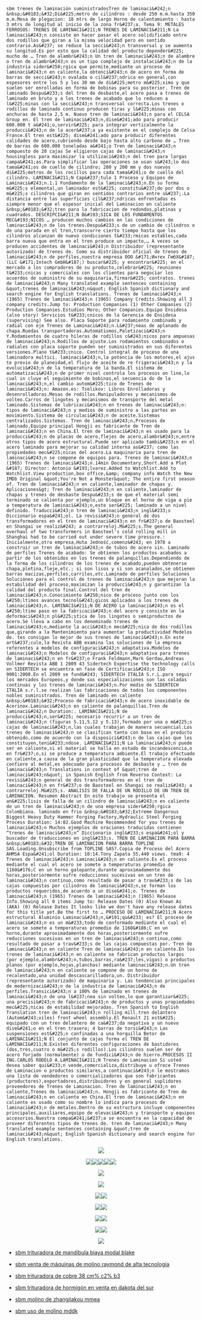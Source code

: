 
```
sbm trenes de laminación suministradosTren de laminaci&#242;n &nbsp;&#0183;&#32;Di&#225;metro de cilindros : desde 250 m.m.hasta 350 m.m.Mesa de plegacion: 18 mtrs de largo Horno de calentamiento : hasta 3 mtrs de longitud al inicio de la zona fr&#237;a. Tema 9: METALES FERROSOS: TRENES DE LAMINACI&#211;N TRENES DE LAMINACI&#211;N La laminaci&#243;n consiste en hacer pasar el acero solidificado entre dos rodillos que giran a la misma velocidad pero en sentido contrario.As&#237; se reduce la secci&#243;n transversal y se aumenta su longitud.Es por esto que la calidad del producto depender&#225; mucho de … Tren de alambr&#243;n Un tren de laminaci&#243;n de alambre o tren de alambr&#243;n es un tipo complejo de instalaci&#243;n de la industria sider&#250;rgica que permite,mediante un proceso de laminaci&#243;n en caliente,la obtenci&#243;n de acero en forma de barras de secci&#243;n ovalada o cil&#237;ndrica en general,con espesores entre los 5 y los 30 mm de di&#225;metro m&#225;ximo y que suelen ser enrolladas en forma de bobinas para su posterior. Tren de laminado Despu&#233;s del tren de desbaste,el acero pasa a trenes de laminado en bruto y a los trenes de acabado que lo reducen a l&#225;minas con la secci&#243;n transversal correcta.Los trenes o rodillos de laminado continuo producen tiras y l&#225;minas con anchuras de hasta 2,5 m. Nuevo tren de laminaci&#243;n para el CELSA Group en. El tren de laminaci&#243;n,dise&#241;ado para producir 600.000 t a&#241;o,servir&#225; para integrar verticalmente la producci&#243;n de la acer&#237;a ya existente en el complejo de Celsa France.El tren est&#225; dise&#241;ado para producir diferentes calidades de acero,cubriendo desde bajo hasta alto carbono de … Tren de barras de 600.000 toneladas a&#241;o Tren de laminaci&#243;n compuesto de 20 cajas Se eligieron cajas de laminaci&#243;n housingless para maximizar la utilizaci&#243;n del tren para largas campa&#241;as.Para simplificar las operaciones se usan s&#243;lo dos tama&#241;os de cuello de cilindro; 280 y 200 mm y dos nuevos di&#225;metros de los rocillos para cada tama&#241;o de cuello del cilindro. LAMINACI&#211;N Cap&#237;tulo 1 Proceso y Equipos de Laminaci&#243;n.1.1 Fundamento de la laminaci&#243;n.En su forma m&#225;s elemental,un laminador est&#225; constitu&#237;do por dos o m&#225;s cilindros que giran en sentidos contrarios entre s&#237;.La distancia entre las superficies cil&#237;ndricas enfrentadas es siempre menor que el espesor inicial del Laminacion en caliente &nbsp;&#0183;&#32;tren para la fabricacion de redondos,platinas y cuadrados. DESCRIPCI&#211;N B&#193;SICA DE LOS FUNDAMENTOS MEC&#193;NICOS … producen muchos cambios en las condiciones de laminaci&#243;n de los trenes.Despu&#233;s de un cambio de cilindros o de una parada en el tren,transcurre cierto tiempo hasta que los cilindros alcanzan de nuevo condiciones t&#233;rmicas estables,cada barra nueva que entra en el tren produce un impacto,… A veces se producen accidentes de laminaci&#243;n Distribuidor (representante autorizado) de trenes de. Como su distribuidor oficial de trenes de laminaci&#243;n de perfiles,nuestra empresa ООО &#171;Интех ГмбХ&#187; (LLC &#171;Intech GmbH&#187;) buscar&#225; y encontrar&#225; en el mercado a los compradores de su producto,celebrar&#225; reuniones t&#233;cnicas y comerciales con los clientes para negociar los acuerdos de suministro de su maquinaria,firmar&#225; contratos. trenes de laminaci&#243;n Many translated example sentences containing &quot;trenes de laminaci&#243;n&quot; English Spanish dictionary and search engine for English translations. Trenes de laminaci&#243;n (1965) Trenes de laminaci&#243;n (1965) Company Credits.Showing all 3 company credits.Jump to: Production Companies (1) Other Companies (2) Production Companies.Estudios Moro; Other Companies.Equipo Ensidesa (also story) Servicios t&#233;cnicos de la Gerencia de Ensidesa (supervising) See also. Placa Soporte para rodamiento combinado y radial con eje Trenes de Laminaci&#243;n.L&#237;neas de aplanado de chapa.Ruedas transportadoras.Automatismos,Paletizaci&#243;n Y.Rodamientos de cuatro hileras de rodillos c&#243;nicos para ampuesas de laminaci&#243;n.Rodillos de ajuste.Los rodamientos combinados o radiales con placa soporte pueden ser suministrados en sus diferentes versiones.Plano t&#233;cnico. Control integral de proceso de una laminadora multici. laminaci&#243;n,la potencia de los motores,el ajus te previo de planeidad,el flujo de aceite de re frigeraci&#243;n y la evoluci&#243;n de la temperatura de la banda.El sistema de automatizaci&#243;n de primer nivel controla los procesos on line,lo cual in cluye el seguimiento de bobinas,el secuencia do de la laminaci&#243;n,el cambio autom&#225;tico de Trenes de laminaci&#243;n: Amazon.es: Tselikov: Libros Enrolladoras y desenrolladoras.Mesas de rodillos.Manipuladores y mecanismos de volteo.Carros de lingotes y mecanismos de transporte del metal laminado.Sistemas de lubricaci&#243;n en trenes de laminaci&#243;n: tipos de laminaci&#243;n y medios de suministro a las partes en movimiento.Sistema de circulaci&#243;n de aceite.Sistemas centralizados.Sistemas. Tren de laminaci&#243;n,Procesos de laminado,Equipo principal Hongji es fabricante de Tren de laminaci&#243;n en China.El tren de laminaci&#243;n es usado para la producci&#243;n de placas de acero,flejes de acero,alambr&#243;n,entre otros tipos de acero estructural.Puede ser aplicado tambi&#233;n en el acero laminado para mejorar su calidad interna as&#237; como las propiedades mec&#225;nicas del acero.La maquinaria para tren de laminaci&#243;n se compone de equipos para. Trenes de laminaci&#243;n (1965) Trenes de laminaci&#243;n.14min Documentary,Short.Add a Plot &#187; Director: Antonio &#193;lvarez.Added to Watchlist.Add to Watchlist.View production,box office,&amp; company info Watch the New IMDb Original &quot;You're Not a Monster&quot; The entire first season of. Tren de laminaci&#243;n en caliente,laminador de chapas y. Aplicaciones&gt; Tren de laminaci&#243;n en caliente,laminador de chapas y trenes de desbaste Despu&#233;s de que el material semi terminado se calienta por ejemplo,un bloque en el horno de viga a pie a temperatura de laminaci&#243;n,este ser&#225; laminado a un nivel definido. Traducci&#243;n tren de laminaci&#243;n ingl&#233;s Diccionario espa&#241;ol. La revisi&#243;n general de dos transformadores en el tren de laminaci&#243;n en fr&#237;o de Baosteel en Shangai se realiz&#243; a contrarreloj.M&#225;s.The general overhaul of two transformers in Baosteel's cold rolling mill in Shanghai had to be carried out under severe time pressure.: Inicialmente,otra empresa,Huta Jedność,comenz&#243; en 1978 a construir un tren de laminaci&#243;n de tubos de acero sin. Laminado de perfiles Trenes de acabado: Se obtienen los productos acabados a partir de los obtenidos en los trenes de palanquillas.Dependiendo de la forma de los cilindros de los trenes de acabado,pueden obtenerse chapa,pletina,fleje,etc.; si son lisos y si son acanalados,se obtienen barras macizas,perfiles,carriles,etc.Laminado de perfiles Soluciones Soluciones para el control de trenes de laminaci&#243;n que mejoran la estabilidad del proceso,maximizan la producci&#243;n y garantizan la calidad del producto final.Control del tren de laminaci&#243;n.Conocimiento &#250;nico de proceso junto con los &#250;ltimos avances tecnol&#243;gicos aplicados a los trenes de laminaci&#243;n. LAMINACI&#211;N DE ACERO La laminaci&#243;n es el &#250;ltimo paso en la fabricaci&#243;n del acero y consiste en la deformaci&#243;n pl&#225;stica de los lingotes o semiproductos de acero.Se lleva a cabo en los denominado trenes de laminaci&#243;n,mediante la acci&#243;n mec&#225;nica de dos rodillos que,girando a la Mantenimiento para aumentar la productividad Modelos de. tes consigan lo mejor de sus trenes de laminaci&#243;n.En este art&#237;culo,la Revista ABB examina las soluciones de la empresa referentes a modelos de configuraci&#243;n adaptativa.Modelos de laminaci&#243;n Modelos de configuraci&#243;n adaptativa para trenes de laminaci&#243;n en fr&#237;o Frank Feldmann,Mark Gerdau,Andreas Vollmer Revista ABB 1 2009 43 Sidertech Expertise the technology calls on SIDERTECH se encuentra en fase de Certificaci&#243;n ISO 9001:2008.En el 2009 se fund&#243; SIDERTECH ITALIA S.r.L.para seguir los mercados Europeos,y donde sus especializaciones son las coladas continuas y los trenes de laminaci&#243;n.Por medio de SIDERTECH ITALIA s.r.l.se realizan las fabricaciones de todos los componentes nobles suministrados. Tren de laminado en caliente &nbsp;&#0183;&#32;Proceso de fabricaci&#243;n de acero inoxidable de Acerinox.Laminaci&#243;n en caliente de palanquillas.Tren de laminaci&#242;n Duration:. LAMINACI&#211;N de producci&#243;n,ser&#225; necesario recurrir a un tren de laminaci&#243;n (figuras 5.11,5.12 y 5.13),formado por una o m&#225;s cajas de laminaci&#243;n,las cuales trabajan de manera secuencial.Los trenes de laminaci&#243;n se clasifican tanto con base en el producto obtenido,como de acuerdo con la disposici&#243;n de las cajas que los constituyen,teni&#233;ndose. LAMINACI&#211;N La laminaci&#243;n puede ser en caliente,si el material se halla en estado de incandescencia,o en fr&#237;o,si se produce a temperatura ambiente.El trabajo efectuado en caliente,a causa de la gran plasticidad que la temperatura elevada confiere al metal,es adecuado para procesos de desbaste y … tren de laminaci&#243;n Translations in context of &quot;tren de laminaci&#243;n&quot; in Spanish English from Reverso Context: La revisi&#243;n general de dos transformadores en el tren de laminaci&#243;n en fr&#237;o de Baosteel en Shangai se realiz&#243; a contrarreloj.M&#225;s. ANALISIS DE FALLA DE UN RODILLO DE UN TREN DE LAMINACION. Resumen Abstract En este trabajo se presenta el an&#225;lisis de falla de un cilindro de laminaci&#243;n en caliente de un tren de laminaci&#243;n de una empresa sider&#250;rgica Colombiana. laminado en frio &nbsp;&#0183;&#32;Extreme Dangerous Biggest Heavy Duty Hammer Forging Factory,Hydraulic Steel Forging Process Duration: 14:02.Good Machine Recommended for you trenes de laminaci&#243;n Muchos ejemplos de oraciones traducidas contienen “trenes de laminaci&#243;n” Diccionario ingl&#233;s espa&#241;ol y buscador de traducciones en ingl&#233;s. TREN DE LAMINACION PARA BARRA &nbsp;&#0183;&#32;TREN DE LAMINACION PARA BARRA TOPLINE SAS.Loading.Unsubscribe from TOPLINE SAS?.Copia de Proceso del Acero AHMSA Espa&#241;ol Duration: 10:14.Tony Zapata 55,440 views. tma9: 4 Trenes de laminaci&#243;n Laminaci&#243;n en caliente.Es el proceso mediante el cual el acero se somete a temperaturas promedio de 1160&#176;C en un horno galopante,durante aproximadamente dos horas,posteriormente sufre reducciones sucesivas en un tren de laminaci&#243;n continuo,como resultado de pasar a trav&#233;s de las cajas compuestas por cilindros de laminaci&#243;n,se forman los productos requeridos,de acuerdo a un dise&#241;o. Trenes de laminaci&#243;n (1965) Trenes de laminaci&#243;n (1965) Release Info.Showing all 0 items Jump to: Release Dates (0) Also Known As (AKA) (0) Release Dates It looks like we don't have any release dates for this title yet.Be the first to … PROCESO DE LAMINACI&#211;N Acero estructural Aluminio Laminaci&#243;n,&#191;qu&#233; es? El proceso de laminaci&#243;n es un m&#233;todo de conformado mediante el cual el acero se somete a temperaturas promedio de 1160&#186;C en un horno,durante aproximadamente dos horas,posteriormente sufre reducciones sucesivas en un tren de laminaci&#243;n continuo,como resultado de pasar a trav&#233;s de las cajas compuestas por. Tren de laminaci&#243;n en caliente Tren de laminaci&#243;n en caliente.En los trenes de laminaci&#243;n en caliente se fabrican productos largos (por ejemplo,alambr&#243;n,tubos,barras,ra&#237;les,vigas) o productos planos (por ejemplo,hojas,planchas) mediante laminaci&#243;n.Un tren de laminaci&#243;n en caliente se compone de un horno de recalentado,una unidad descascarilladora,un. Distribuidor (representante autorizado) de maquinaria y. Las tendencias principales de modernizaci&#243;n de la industria de laminaci&#243;n de perfiles.Transici&#243;n a 100% de laminado en trenes de laminaci&#243;n de una l&#237;nea sin volteo,lo que garantizar&#225; una precisi&#243;n de fabricaci&#243;n de productos y unas propiedades mec&#225;nicas de estabilidad mejoradas. Tren Spanish to English Translation tren de laminaci&#243;n rolling mill.tren delantero (Autom&#243;viles) front wheel assembly.El Renault 21 est&#225; equipado con un tren delantero de ca&#237;da negativa y un nuevo dise&#241;o en el tren trasero; 4 barras de torsi&#243;n Las suspensiones est&#225;n confinadas a una horquilla Betor de LAMINACI&#211;N El conjunto de cajas forma el TREN DE LAMINACI&#211;N.Existen diferentes configuraciones de bastidores (dos,tres,cuatro o m&#225;s rodillos).Los cilindros suelen ser de acero forjado (normalmente) o de fundici&#243;n de hierro.PROCESOS II ING.CARLOS RODELO A.LAMINACI&#211;N Trenes de Laminacion Si usted desea saber qui&#233;n vende,comercializa,distribuye u ofrece Trenes de Laminacion o productos similares,a continuaci&#243;n le mostramos una lista de vendedores o comercializadores que son fabricantes (productores),exportadores,distribuidores y en general suplidores proveedores de Trenes de Laminacion. Tren de laminaci&#243;n en caliente,Trenes de laminaci&#243;n. Hongji es fabricante de Tren de laminaci&#243;n en caliente en China.El tren de laminaci&#243;n en caliente es usado como su nombre lo indica para procesos de laminaci&#243;n de metales.Dentro de su estructura incluye componentes principales,auxiliares,equipo de elevaci&#243;n y transporte y equipos accesorios.Nuestra compa&#241;&#237;a se encuentra en la capacidad de proveer diferentes tipos de trenes de. tren de laminaci&#243;n Many translated example sentences containing &quot;tren de laminaci&#243;n&quot; English Spanish dictionary and search engine for English translations. 
```

<div align="center">

<a href="https://es-crusher.shibang-china.com/github&k=sbm+trenes+de+laminaci%C3%B3n+suministrados"><img src="https://static.shibang-china.com/es/crusher/logo.jpg"></a>

<a href="https://es-crusher.shibang-china.com/github&k=sbm+trenes+de+laminaci%C3%B3n+suministrados"><img src="https://static.shibang-china.com/es/crusher/index.jpg"></a><a href="https://es-crusher.shibang-china.com/material.htmlgithub&k=sbm+trenes+de+laminaci%C3%B3n+suministrados"><img src="https://static.shibang-china.com/es/crusher/material.jpg"></a><a href="https://es-crusher.shibang-china.com/application.htmlgithub&k=sbm+trenes+de+laminaci%C3%B3n+suministrados"><img src="https://static.shibang-china.com/es/crusher/application.jpg"></a><a href="https://es-crusher.shibang-china.com/aboutus.htmlgithub&k=sbm+trenes+de+laminaci%C3%B3n+suministrados"><img src="https://static.shibang-china.com/es/crusher/aboutus.jpg"></a><a href="https://es-crusher.shibang-china.com/contact.htmlgithub&k=sbm+trenes+de+laminaci%C3%B3n+suministrados"><img src="https://static.shibang-china.com/es/crusher/contact.jpg"></a>

<a href="https://es-crusher.shibang-china.com/github&k=sbm+trenes+de+laminaci%C3%B3n+suministrados"><img src="https://static.shibang-china.com/es/crusher/banner.jpg"></a>

<a href="https://swt.shibang-china.com/github&k=sbm+trenes+de+laminaci%C3%B3n+suministrados"><img src="https://static.shibang-china.com/es/crusher/text.jpg"></a>

<a href="https://swt.shibang-china.com/github&k=sbm+trenes+de+laminaci%C3%B3n+suministrados"><img src="https://static.shibang-china.com/es/crusher/chat.jpg"></a><a href="https://es-crusher.shibang-china.com/contact.htmlgithub&k=sbm+trenes+de+laminaci%C3%B3n+suministrados"><img src="https://static.shibang-china.com/es/crusher/message.jpg"></a>

<a href="https://es-crusher.shibang-china.com/products/pe.htmlgithub&k=sbm+trenes+de+laminaci%C3%B3n+suministrados"><img src="https://static.shibang-china.com/es/crusher/pe.jpg"></a><a href="https://es-crusher.shibang-china.com/products/pf.htmlgithub&k=sbm+trenes+de+laminaci%C3%B3n+suministrados"><img src="https://static.shibang-china.com/es/crusher/pf.jpg"></a>

<a href="https://es-crusher.shibang-china.com/products/hpt.htmlgithub&k=sbm+trenes+de+laminaci%C3%B3n+suministrados"><img src="https://static.shibang-china.com/es/crusher/hpt.jpg"></a><a href="https://es-crusher.shibang-china.com/products/vsi.htmlgithub&k=sbm+trenes+de+laminaci%C3%B3n+suministrados"><img src="https://static.shibang-china.com/es/crusher/vsi.jpg"></a>

<a href="https://es-crusher.shibang-china.com/products/klv.htmlgithub&k=sbm+trenes+de+laminaci%C3%B3n+suministrados"><img src="https://static.shibang-china.com/es/crusher/klv.jpg"></a><a href="https://es-crusher.shibang-china.com/products/portable.htmlgithub&k=sbm+trenes+de+laminaci%C3%B3n+suministrados"><img src="https://static.shibang-china.com/es/crusher/portable.jpg"></a>

<a href="https://swt.shibang-china.com/github&k=sbm+trenes+de+laminaci%C3%B3n+suministrados"><img src="https://static.shibang-china.com/es/crusher/case.jpg"></a>

</div>


* [sbm trituradora de mandíbula biaya modal blake](sbm%20trituradora%20de%20mand%C3%ADbula%20biaya%20modal%20blake.md)

* [sbm venta de máquinas de molino raymond de alta tecnología](sbm%20venta%20de%20m%C3%A1quinas%20de%20molino%20raymond%20de%20alta%20tecnolog%C3%ADa.md)

* [sbm trituradora de cobre 38 cm% c2% b3](sbm%20trituradora%20de%20cobre%2038%20cm%25%20c2%25%20b3.md)

* [sbm trituradora de hormigón en venta en dakota del sur](sbm%20trituradora%20de%20hormig%C3%B3n%20en%20venta%20en%20dakota%20del%20sur.md)

* [sbm molino de zhangjiakou mmea](sbm%20molino%20de%20zhangjiakou%20mmea.md)

* [sbm uso de molino mddk](sbm%20uso%20de%20molino%20mddk.md)